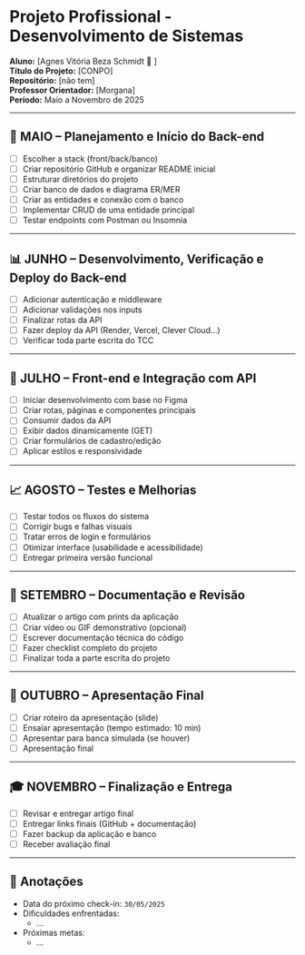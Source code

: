 # Projeto Profissional - Desenvolvimento de Sistemas

**Aluno:** [Agnes Vitória Beza Schmidt 🌟 ]  
**Título do Projeto:** [CONPO]  
**Repositório:** [não tem]  
**Professor Orientador:** [Morgana]  
**Período:** Maio a Novembro de 2025

---

## 🔨 MAIO – Planejamento e Início do Back-end

- [ ] Escolher a stack (front/back/banco)
- [ ] Criar repositório GitHub e organizar README inicial
- [ ] Estruturar diretórios do projeto
- [ ] Criar banco de dados e diagrama ER/MER
- [ ] Criar as entidades e conexão com o banco
- [ ] Implementar CRUD de uma entidade principal
- [ ] Testar endpoints com Postman ou Insomnia

---

## 📊 JUNHO – Desenvolvimento, Verificação e Deploy do Back-end

- [ ] Adicionar autenticação e middleware
- [ ] Adicionar validações nos inputs
- [ ] Finalizar rotas da API
- [ ] Fazer deploy da API (Render, Vercel, Clever Cloud...)
- [ ] Verificar toda parte escrita do TCC

---

## 🎨 JULHO – Front-end e Integração com API

- [ ] Iniciar desenvolvimento com base no Figma
- [ ] Criar rotas, páginas e componentes principais
- [ ] Consumir dados da API
- [ ] Exibir dados dinamicamente (GET)
- [ ] Criar formulários de cadastro/edição
- [ ] Aplicar estilos e responsividade

---

## 📈 AGOSTO – Testes e Melhorias

- [ ] Testar todos os fluxos do sistema
- [ ] Corrigir bugs e falhas visuais
- [ ] Tratar erros de login e formulários
- [ ] Otimizar interface (usabilidade e acessibilidade)
- [ ] Entregar primeira versão funcional

---

## 📓 SETEMBRO – Documentação e Revisão

- [ ] Atualizar o artigo com prints da aplicação
- [ ] Criar vídeo ou GIF demonstrativo (opcional)
- [ ] Escrever documentação técnica do código
- [ ] Fazer checklist completo do projeto
- [ ] Finalizar toda a parte escrita do projeto 

---

## 🔮 OUTUBRO – Apresentação Final

- [ ] Criar roteiro da apresentação (slide)
- [ ] Ensaiar apresentação (tempo estimado: 10 min)
- [ ] Apresentar para banca simulada (se houver)
- [ ] Apresentação final

---

## 🎓 NOVEMBRO – Finalização e Entrega

- [ ] Revisar e entregar artigo final
- [ ] Entregar links finais (GitHub + documentação)
- [ ] Fazer backup da aplicação e banco
- [ ] Receber avaliação final

---

## 📌 Anotações

- Data do próximo check-in: `30/05/2025`
- Dificuldades enfrentadas:
  - ...
- Próximas metas:
  - ...
